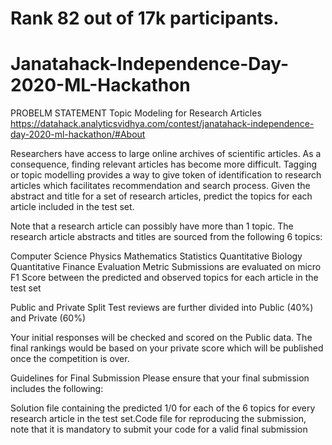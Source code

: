 # Rank 82 out of 17k participants.
# Janatahack-Independence-Day-2020-ML-Hackathon
PROBELM STATEMENT
Topic Modeling for Research Articles
https://datahack.analyticsvidhya.com/contest/janatahack-independence-day-2020-ml-hackathon/#About

Researchers have access to large online archives of scientific articles. As a consequence, finding relevant articles has become more difficult. Tagging or topic modelling provides a way to give token of identification to research articles which facilitates recommendation and search process. Given the abstract and title for a set of research articles, predict the topics for each article included in the test set.

Note that a research article can possibly have more than 1 topic. The research article abstracts and titles are sourced from the following 6 topics:

Computer Science
Physics
Mathematics
Statistics
Quantitative Biology
Quantitative Finance
Evaluation Metric Submissions are evaluated on micro F1 Score between the predicted and observed topics for each article in the test set

Public and Private Split Test reviews are further divided into Public (40%) and Private (60%)

Your initial responses will be checked and scored on the Public data. The final rankings would be based on your private score which will be published once the competition is over.

Guidelines for Final Submission Please ensure that your final submission includes the following:

Solution file containing the predicted 1/0 for each of the 6 topics for every research article in the test set.Code file for reproducing the submission, note that it is mandatory to submit your code for a valid final submission

